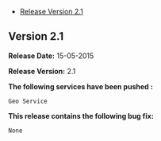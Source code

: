 * [Release Version 2.1](https://github.com/shephertz/App42_Cocos2DX_SDK/blob/master/Change%20Log.md#version-21)



## Version 2.1

**Release Date:** 15-05-2015

**Release Version:** 2.1

**The following services have been pushed :**

```
Geo Service
```

**This release contains the following bug fix:**

```
None
```



